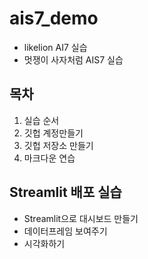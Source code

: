 # ais7_demo
* likelion AI7 실습
* 멋쟁이 사자처럼 AIS7 실습

## 목차
1. 실습 순서
2. 깃헙 계정만들기
3. 깃헙 저장소 만들기
4. 마크다운 연습

## Streamlit 배포 실습
* Streamlit으로 대시보드 만들기
* 데이터프레임 보여주기
* 시각화하기
